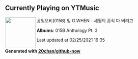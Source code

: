 ## Currently Playing on YTMusic

[<img align="left" width="100" src="https://lh3.googleusercontent.com/POLnmINdcp9J6gsyi3lg2CIYdSmdEe1KRSMWuGaq0VPLAKDUsdwHsk77zjH3fwJQPpjK_zjO-ZGsOqA">](https://music.youtube.com/watch?v=urSMSICQ7Hk)

공일오비(015B) 및 O.WHEN - 세월의 흔적 다 버리고

**Albums**: 015B Anthology Pt. 3

Last updated at 02/25/2021 19:35

#### Generated with [20chan/github-now](https://github.com/20chan/github-now)


<!--
**20chan/20chan** is a ✨ _special_ ✨ repository because its `README.md` (this file) appears on your GitHub profile.

Here are some ideas to get you started:

- 🔭 I’m currently working on ...
- 🌱 I’m currently learning ...
- 👯 I’m looking to collaborate on ...
- 🤔 I’m looking for help with ...
- 💬 Ask me about ...
- 📫 How to reach me: ...
- 😄 Pronouns: ...
- ⚡ Fun fact: ...
-->
